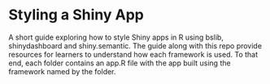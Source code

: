 # Styling a Shiny App

A short guide exploring how to style Shiny apps in R using bslib, shinydashboard and shiny.semantic. The guide along with this repo provide resources for learners to understand how each framework is used. To that end, each folder contains an app.R file with the app built using the framework named by the folder.
